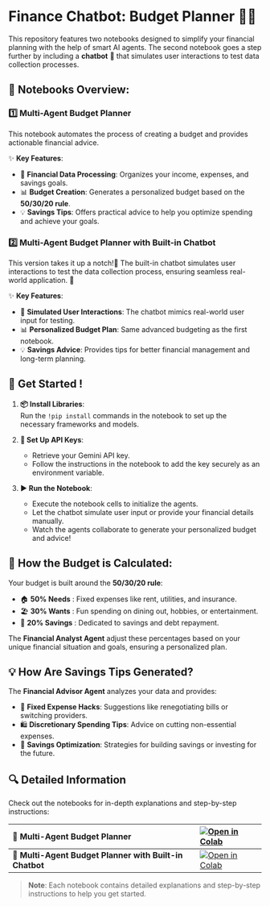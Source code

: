 # **Finance Chatbot: Budget Planner** 💬💵

This repository features two notebooks designed to simplify your financial planning with the help of smart AI agents. The second notebook goes a step further by including a **chatbot** 🤖 that simulates user interactions to test data collection processes.


## 📂 Notebooks Overview:

### 1️⃣ **Multi-Agent Budget Planner**  
This notebook automates the process of creating a budget and provides actionable financial advice. 

✨ **Key Features**:  
- 🧾 **Financial Data Processing**: Organizes your income, expenses, and savings goals.  
- 📊 **Budget Creation**: Generates a personalized budget based on the **50/30/20 rule**.  
- 💡 **Savings Tips**: Offers practical advice to help you optimize spending and achieve your goals.  

### 2️⃣ **Multi-Agent Budget Planner with Built-in Chatbot**  
This version takes it up a notch!💬 The built-in chatbot simulates user interactions to test the data collection process, ensuring seamless real-world application. 🌟  

✨ **Key Features**:  
- 🤖 **Simulated User Interactions**: The chatbot mimics real-world user input for testing.  
- 📊 **Personalized Budget Plan**: Same advanced budgeting as the first notebook.  
- 💡 **Savings Advice**: Provides tips for better financial management and long-term planning.  


## 🚀 **Get Started !**

1. **📦 Install Libraries**:  
   Run the `!pip install` commands in the notebook to set up the necessary frameworks and models.  

2. **🔑 Set Up API Keys**:  
   - Retrieve your Gemini API key.  
   - Follow the instructions in the notebook to add the key securely as an environment variable.  

3. **▶️ Run the Notebook**:  
   - Execute the notebook cells to initialize the agents.  
   - Let the chatbot simulate user input or provide your financial details manually. 
   - Watch the agents collaborate to generate your personalized budget and advice!


## 🧮 How the Budget is Calculated:
Your budget is built around the **50/30/20 rule**:  
- 🏠 **50% Needs** : Fixed expenses like rent, utilities, and insurance.  
- 🏖️ **30% Wants** : Fun spending on dining out, hobbies, or entertainment.  
- 🐖 **20% Savings** : Dedicated to savings and debt repayment.  

The **Financial Analyst Agent** adjust these percentages based on your unique financial situation and goals, ensuring a personalized plan.  


## 💡 **How Are Savings Tips Generated?**  
The **Financial Advisor Agent** analyzes your data and provides:  
- 💸 **Fixed Expense Hacks**: Suggestions like renegotiating bills or switching providers.  
- 🛍️ **Discretionary Spending Tips**: Advice on cutting non-essential expenses.  
- 🏦 **Savings Optimization**: Strategies for building savings or investing for the future.  


## 🔍 **Detailed Information**  
Check out the notebooks for in-depth explanations and step-by-step instructions:

| 📒 Multi-Agent Budget Planner | [![Open in Colab](https://colab.research.google.com/assets/colab-badge.svg)](https://colab.research.google.com/drive/1LS4EKO0G8M7bMHqhXKd4R_IkEubBOOUk?authuser=1) |
|:---------------------------|:-----------------------------------------------------------------------------------------------------------------------------------|
| 💬 **Multi-Agent Budget Planner with Built-in Chatbot** | [![Open in Colab](https://colab.research.google.com/assets/colab-badge.svg)](https://colab.research.google.com/drive/1Pw1NIj8AzjlUmy0hVL2nSR1VidMy-MG_?authuser=1#scrollTo=UzSZdG1cYkwh) |

> **Note**: Each notebook contains detailed explanations and step-by-step instructions to help you get started.


